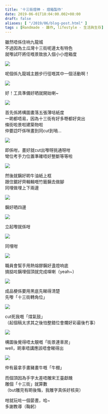```yaml
---
title: '十三街燈神 - 燈箱製作'
date: 2019-06-01T18:04:00.002+08:00
draft: false
aliases: [ "/2019/06/blog-post.html" ]
tags : [Ḧandmade - 雜作, lifestyle - 生活與生存]
---
```


雖然唔係住响九龍城  
不過因為土瓜灣十三街呢邊太有特色  
就嚟試吓將佢嘅景致放入個小小燈箱度

![](/images/xiiistreets1.jpg)

呢個係九龍城主題步行徑嘅其中一個活動啊！

![](/images/xiiistreets2.jpg)

好！工具準備好晒就開始喇~

![](/images/xiiistreets3.jpg)

首先係將構圖畫落五張薄咭紙度  
一啲都唔易，因為十三街有好多嘢都好突出  
條街啦景啦建築物啦  
仲要諗吓係咪畫到同cut到喎…

![](/images/xiiistreets4.jpg)

即係咁，畫好就cut出嚟呀挑通呀咁  
彎位考手力位置準確唔好整斷等等啦

![](/images/xiiistreets5.jpg)

然後就黐好啲牛油紙上框  
跟住鋸好齊輯輯嘅竹籤黐去做腳  
同埋做埋上下兩邊

![](/images/xiiistreets6.jpg)

黐好晒四邊

![](/images/xiiistreets7.jpg)

立起嚟就係咁

![](/images/xiiistreets8.jpg)

同埋咁

![](/images/xiiistreets9.jpg)

職員會幫手用熱熔膠黐好盞燈响底  
搞掂咗黐埋個頂就完成㗎喇（yeah~）

![](/images/xiiistreets10.jpg)

成品梗係要用黑底先睇得清楚  
先嚟「十三街轉角位」

![](/images/xiiistreets11.jpg)

cut死我嘅「煤氣鼓」  
（起個稿太求其之後怕整錯位會爛好彩最後冇事）

![](/images/xiiistreets12.jpg)

構圖後覺得唔太靚嘅「街景連車房」  
well，啲車唔講應該唔會睇得出

![](/images/xiiistreets13.jpg)

仲有最拿手畫豬畫牛嘅「牛棚」

  

而個頂因為手字太差唔雕宋王臺獻醜  
雕個「十三街」就算數  
（but雕完有啲後悔，我雕字真係好核突）

  

  

咁就玩咗一個晏晝，哈~  
多謝教導（鞠躬）
